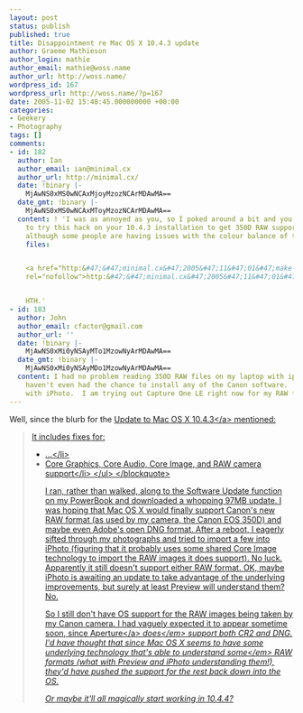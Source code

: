 ```yaml
---
layout: post
status: publish
published: true
title: Disappointment re Mac OS X 10.4.3 update
author: Graeme Mathieson
author_login: mathie
author_email: mathie@woss.name
author_url: http://woss.name/
wordpress_id: 167
wordpress_url: http://woss.name/?p=167
date: 2005-11-02 15:48:45.000000000 +00:00
categories:
- Geekery
- Photography
tags: []
comments:
- id: 182
  author: Ian
  author_email: ian@minimal.cx
  author_url: http://minimal.cx/
  date: !binary |-
    MjAwNS0xMS0wNCAxMjoyMzozNCArMDAwMA==
  date_gmt: !binary |-
    MjAwNS0xMS0wNCAxMToyMzozNCArMDAwMA==
  content: ! 'I was as annoyed as you, so I poked around a bit and you might like
    to try this hack on your 10.4.3 installation to get 350D RAW support enabled,
    although some people are having issues with the colour balance of the converted
    files:


    <a href="http:&#47;&#47;minimal.cx&#47;2005&#47;11&#47;01&#47;make-os-x-1043-understand-canon-eos-350d-raw-files&#47;"
    rel="nofollow">http:&#47;&#47;minimal.cx&#47;2005&#47;11&#47;01&#47;make-os-x-1043-understand-canon-eos-350d-raw-files&#47;<&#47;a>


    HTH.'
- id: 183
  author: John
  author_email: cfactor@gmail.com
  author_url: ''
  date: !binary |-
    MjAwNS0xMi0yNSAyMTo1MzowNyArMDAwMA==
  date_gmt: !binary |-
    MjAwNS0xMi0yNSAyMDo1MzowNyArMDAwMA==
  content: I had no problem reading 350D RAW files on my laptop with iphoto.  I still
    haven't even had the chance to install any of the Canon software.  It just worked
    with iPhoto.  I am trying out Capture One LE right now for my RAW files, though.
---
```

Well, since the blurb for the <a href="http:&#47;&#47;www.apple.com&#47;support&#47;downloads&#47;macosxupdate1043.html">Update to Mac OS X 10.4.3<&#47;a> mentioned:

<blockquote>
It includes fixes for:
<ul>
  <li>...<&#47;li>
  <li>Core Graphics, Core Audio, Core Image, and RAW camera support<&#47;li>
<&#47;ul>
<&#47;blockquote>

I ran, rather than walked, along to the Software Update function on my PowerBook and downloaded a whopping 97MB update.  I was hoping that Mac OS X would finally support Canon's new RAW format (as used by my camera, the Canon EOS 350D) and maybe even Adobe's open DNG format.  After a reboot, I eagerly sifted through my photographs and tried to import a few into iPhoto (figuring that it probably uses some shared Core Image technology to import the RAW images it does support).  No luck.  Apparently it still doesn't support either RAW format.  OK, maybe iPhoto is awaiting an update to take advantage of the underlying improvements, but surely at least Preview will understand them?  No.

So I still don't have OS support for the RAW images being taken by my Canon camera.  I had vaguely expected it to appear sometime soon, since <a href="http:&#47;&#47;www.apple.com&#47;aperture&#47;">Aperture<&#47;a> <em>does<&#47;em> support both CR2 and DNG.  I'd have thought that since Mac OS X seems to have some underlying technology that's able to understand <em>some<&#47;em> RAW formats (what with Preview and iPhoto understanding them!), they'd have pushed the support for the rest back down into the OS.

Or maybe it'll all magically start working in 10.4.4?
